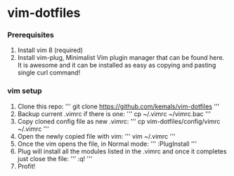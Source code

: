 # vim-dotfiles

### Prerequisites

1. Install vim 8 (required)
2. Install vim-plug, Minimalist Vim plugin manager that can be found here. It is awesome and it can be installed as easy as copying and pasting single curl command! 

### vim setup

1. Clone this repo:
'''
git clone https://github.com/kemals/vim-dotfiles
'''
2. Backup current .vimrc if there is one:
'''
cp ~/.vimrc ~/vimrc.bac
'''
3. Copy cloned config file as new .vimrc:
'''
cp vim-dotfiles/config/vimrc ~/.vimrc
'''
4. Open the newly copied file with vim:
'''
vim ~/.vimrc
'''
5. Once the vim opens the file, in Normal mode:
'''
:PlugInstall
'''
6. Plug will install all the modules listed in the .vimrc and once it completes just close the file:
'''
:q!
'''
7. Profit! 


